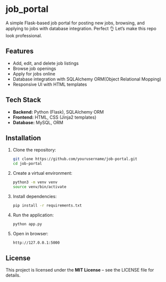 # job_portal
A simple Flask-based job portal for posting new jobs, browsing, and applying to jobs with database integration.
Perfect 👌 Let’s make this repo look professional.

## Features
- Add, edit, and delete job listings
- Browse job openings
- Apply for jobs online
- Database integration with SQLAlchemy ORM(Object Relational Mopping)
- Responsive UI with HTML templates

## Tech Stack
- **Backend:** Python (Flask), SQLAlchemy ORM
- **Frontend:** HTML, CSS (Jinja2 templates)
- **Database:** MySQL, ORM

## Installation

1. Clone the repository:
   ```bash
   git clone https://github.com/yourusername/job-portal.git
   cd job-portal

2. Create a virtual environment:

   ```bash
   python3 -m venv venv
   source venv/bin/activate

3. Install dependencies:

   ```bash
   pip install -r requirements.txt

4. Run the application:

   ```bash
   python app.py

5. Open in browser:

   ```bash
   http://127.0.0.1:5000

## License

This project is licensed under the **MIT License** – see the LICENSE file for details.



